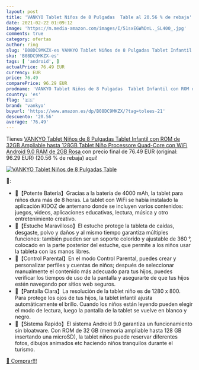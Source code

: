 ```yaml
---
layout: post
title: 'VANKYO Tablet Niños de 8 Pulgadas  Table al 20.56 % de rebaja'
date: 2021-02-22 01:09:12
image: 'https://m.media-amazon.com/images/I/51sxEGWhDnL._SL400_.jpg'
comments: true
category: ofertas
author: ring
slug: 'B08DC9MKZX-es VANKYO Tablet Niños de 8 Pulgadas Tablet Infantil con ROM...'
sku: 'B08DC9MKZX-es'
tags: [ 'android', ]
actualPrice: 76.49 EUR
currency: EUR
price: 76.49
comparePrice: 96.29 EUR
prodname: 'VANKYO Tablet Niños de 8 Pulgadas  Tablet Infantil con ROM de 32GB Ampliable hasta 128GB  Tablet Niño Processore Quad-Core con WiFi  Android 9.0  RAM de 2GB  Rosa '
country: 'es'
flag: '🇪🇸'
brand: 'vankyo'
buyurl: 'https://www.amazon.es/dp/B08DC9MKZX/?tag=tolees-21'
descuento: '20.56'
average: '76.49'
---
```


Tienes [VANKYO Tablet Niños de 8 Pulgadas  Tablet Infantil con ROM de 32GB Ampliable hasta 128GB  Tablet Niño Processore Quad-Core con WiFi  Android 9.0  RAM de 2GB  Rosa ](https://www.amazon.es/dp/B08DC9MKZX/?tag=tolees-21) con precio final de  76.49 EUR (original: 96.29 EUR) (20.56 %  de rebaja) aqui!

[![VANKYO Tablet Niños de 8 Pulgadas  Table](https://m.media-amazon.com/images/I/51sxEGWhDnL._SL400_.jpg)](https://www.amazon.es/dp/B08DC9MKZX/?tag=tolees-21)

🔎:

- 🌟【Potente Batería】Gracias a la batería de 4000 mAh, la tablet para niños dura más de 8 horas. La tablet con WiFi se había instalado la aplicación KIDOZ de antemano donde se incluyen varios contenidos: juegos, videos, aplicaciones educativas, lectura, música y otro entretenimiento creativo.
- 👶【Estuche Maravilloso】El estuche protege la tableta de caídas, desgaste, polvo y daños y al mismo tiempo garantiza múltiples funciones: también pueden ser un soporte colorido y ajustable de 360 ​​°, colocado en la parte posterior del estuche, que permite a los niños usar la tableta con las manos libres.
- 🎁【Control Parental】En el modo Control Parental, puedes crear y personalizar perfiles y cuentas de niños; después de seleccionar manualmente el contenido más adecuado para tus hijos, puedes verificar los tiempos de uso de la pantalla y asegurarte de que tus hijos estén navegando por sitios web seguros.
- 🍬【Pantalla Clara】La resolución de la tablet niño es de 1280 x 800. Para protege los ojos de tus hijos, la tablet infantil ajusta automáticamente el brillo. Cuando los niños están leyendo pueden elegir el modo de lectura, luego la pantalla de la tablet se vuelve en blanco y negro.
- 💟【Sistema Rapido】El sistema Android 9.0 garantiza un funcionamiento sin bloatware. Con ROM de 32 GB (memoria ampliable hasta 128 GB insertando una microSD), la tablet niños puede reservar diferentes fotos, dibujos animados etc haciendo niños tranquilos durante el turismo.

[🛒 Comprar!!!](https://www.amazon.es/dp/B08DC9MKZX/?tag=tolees-21)
